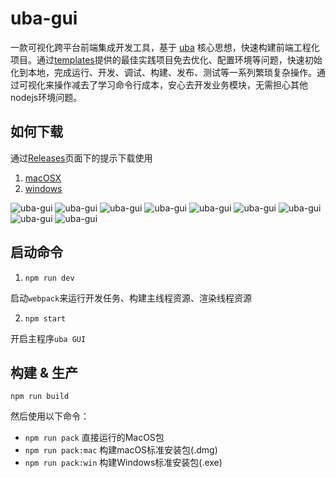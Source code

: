 # uba-gui

一款可视化跨平台前端集成开发工具，基于 [uba](https://github.com/iuap-design/tinper-uba) 核心思想，快速构建前端工程化项目。通过[templates](https://github.com/uba-templates)提供的最佳实践项目免去优化、配置环境等问题，快速初始化到本地，完成运行、开发、调试、构建、发布、测试等一系列繁琐复杂操作。通过可视化来操作减去了学习命令行成本，安心去开发业务模块，无需担心其他nodejs环境问题。

## 如何下载

通过[Releases](https://github.com/tinper-uba/uba-gui/releases)页面下的提示下载使用

1. [macOSX](http://iuap-design-cdn.oss-cn-beijing.aliyuncs.com/static/uba/gui/download/0.3.0/Uba-GUI-0.3.0.dmg)
2. [windows](http://iuap-design-cdn.oss-cn-beijing.aliyuncs.com/static/uba/gui/download/0.3.0/Uba-GUI%20Setup%200.3.0.exe)


![uba-gui](https://raw.githubusercontent.com/tinper-uba/uba-gui/develop/screenshot/uba-gui-1.gif)
![uba-gui](https://raw.githubusercontent.com/tinper-uba/uba-gui/develop/screenshot/uba-gui-2.gif)
![uba-gui](https://raw.githubusercontent.com/tinper-uba/uba-gui/develop/screenshot/uba-gui-3.gif)
![uba-gui](https://raw.githubusercontent.com/tinper-uba/uba-gui/develop/screenshot/uba-gui-4.gif)
![uba-gui](https://raw.githubusercontent.com/tinper-uba/uba-gui/develop/screenshot/uba-gui-5.gif)
![uba-gui](https://raw.githubusercontent.com/tinper-uba/uba-gui/develop/screenshot/uba-gui-6.gif)
![uba-gui](https://raw.githubusercontent.com/tinper-uba/uba-gui/develop/screenshot/uba-gui-7.gif)
![uba-gui](https://raw.githubusercontent.com/tinper-uba/uba-gui/develop/screenshot/uba-gui-8.gif)
![uba-gui](https://raw.githubusercontent.com/tinper-uba/uba-gui/develop/screenshot/uba-gui-9.gif)


## 启动命令

1. `npm run dev`

启动`webpack`来运行开发任务、构建主线程资源、渲染线程资源

2. `npm start`

开启主程序`uba GUI`

## 构建 & 生产

`npm run build`

然后使用以下命令：

- `npm run pack`            直接运行的MacOS包
- `npm run pack:mac`        构建macOS标准安装包(.dmg)
- `npm run pack:win`        构建Windows标准安装包(.exe)
